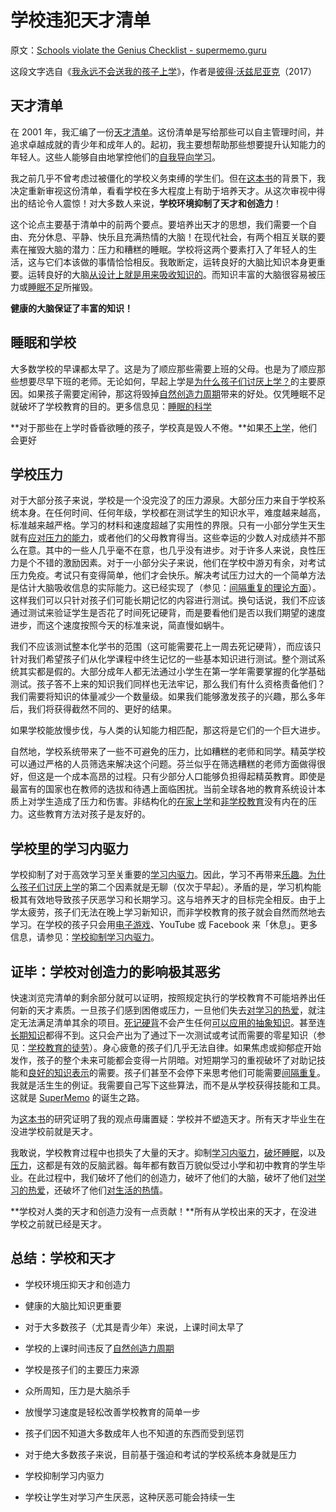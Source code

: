 # 学校违犯天才清单

原文：[Schools violate the Genius Checklist - supermemo.guru](https://supermemo.guru/wiki/Schools_violate_the_Genius_Checklist)

这段文字选自《[我永远不会送我的孩子上学](https://supermemo.guru/wiki/Problem_of_Schooling)》，作者是[彼得·沃兹尼亚克](https://supermemo.guru/wiki/Piotr_Wozniak)（2017）

## 天才清单

在 2001 年，我汇编了一份[天才清单](https://supermemo.guru/wiki/Genius_Checklist)。这份清单是写给那些可以自主管理时间，并追求卓越成就的青少年和成年人的。起初，我主要想帮助那些想要提升认知能力的年轻人。这些人能够自由地掌控他们的[自我导向学习](https://supermemo.guru/wiki/Self-directed_learning)。

我之前几乎不曾考虑过被僵化的学校义务束缚的学生们。但在[这本书](https://supermemo.guru/wiki/Problem_of_schooling)的背景下，我决定重新审视这份清单，看看学校在多大程度上有助于培养天才。从这次审视中得出的结论令人震惊！对大多数人来说，**学校环境抑制了天才和创造力**！

这个论点主要基于清单中的前两个要点。要培养出天才的思想，我们需要一个自由、充分休息、平静、快乐且充满热情的大脑！在现代社会，有两个相互关联的要素在摧毁大脑的潜力：压力和糟糕的睡眠。学校将这两个要素打入了年轻人的生活，这与它们本该做的事情恰恰相反。我敢断定，运转良好的大脑比知识本身更重要。运转良好的大脑[从设计上就是用来吸收知识的](https://supermemo.guru/wiki/Learn_drive)。而知识丰富的大脑很容易被压力或[睡眠不足](https://supermemo.guru/wiki/Sleep_deprivation)所摧毁。

**健康的大脑保证了丰富的知识！**

## 睡眠和学校

大多数学校的早课都太早了。这是为了顺应那些需要上班的父母。也是为了顺应那些想要尽早下班的老师。无论如何，早起上学是[为什么孩子们讨厌上学？](https://supermemo.guru/wiki/Why_kids_hate_school%3F)的主要原因。如果孩子需要定闹钟，那这将毁掉[自然创造力周期](https://supermemo.guru/wiki/Natural_creativity_cycle)带来的好处。仅凭睡眠不足就破坏了学校教育的目的。更多信息见：[睡眠的科学](https://supermemo.guru/wiki/Science_of_sleep) 

**对于那些在上学时昏昏欲睡的孩子，学校真是毁人不倦。**如果[不上学](https://supermemo.guru/wiki/Unschooling)，他们会更好

## 学校压力

对于大部分孩子来说，学校是一个没完没了的压力源泉。大部分压力来自于学校系统本身。在任何时间、任何年级，学校都在测试学生的知识水平，难度越来越高，标准越来越严格。学习的材料和速度超越了实用性的界限。只有一小部分学生天生就有[应对压力的能力](https://supermemo.guru/wiki/Stress_resilience)，或者他们的父母教育得当。这些幸运的少数人对成绩并不那么在意。其中的一些人几乎毫不在意，也几乎没有进步。对于许多人来说，良性压力是个不错的激励因素。对于一小部分尖子来说，他们在学校中游刃有余，对考试压力免疫。考试只有变得简单，他们才会快乐。解决考试压力过大的一个简单方法是估计大脑吸收信息的实际能力。这已经实现了（参见：[间隔重复的理论方面](http://www.super-memory.com/articles/theory.htm)）。这样我们可以只针对孩子们可能长期记忆的内容进行测试。换句话说，我们不应该通过测试来验证学生是否花了时间死记硬背，而是要看他们是否以我们期望的速度进步，而这个速度按照今天的标准来说，简直慢如蜗牛。

我们不应该测试整本化学书的范围（这可能需要花上一周去死记硬背），而应该只针对我们希望孩子们从化学课程中终生记忆的一些基本知识进行测试。整个测试系统其实都是假的。大部分成年人都无法通过小学生在第一学年需要掌握的化学基础测试。孩子答不上来的知识我们同样也无法牢记，那么我们有什么资格责备他们？我们需要将知识的体量减少一个数量级。如果我们能够激发孩子的兴趣，那么多年后，我们将获得截然不同的、更好的结果。

如果学校能放慢步伐，与人类的认知能力相匹配，那这将是它们的一个巨大进步。

自然地，学校系统带来了一些不可避免的压力，比如糟糕的老师和同学。精英学校可以通过严格的人员筛选来解决这个问题。芬兰似乎在筛选糟糕的老师方面做得很好，但这是一个成本高昂的过程。只有少部分人口能够负担得起精英教育。即使是最富有的国家也在教师的选拔和待遇上面临困扰。当前全球各地的教育系统设计本质上对学生造成了压力和伤害。非结构化的[在家上学](https://supermemo.guru/wiki/Homeschooling)和[非学校教育](https://supermemo.guru/wiki/Unschooling)没有内在的压力。这些教育方法对孩子是友好的。

## 学校里的学习内驱力

学校抑制了对于高效学习至关重要的[学习内驱力](https://supermemo.guru/wiki/Learn_drive)。因此，学习不再带来[乐趣](https://supermemo.guru/wiki/Pleasure_of_learning)。[为什么孩子们讨厌上学](https://supermemo.guru/wiki/Why_kids_hate_school%3F)的第二个因素就是无聊（仅次于早起）。矛盾的是，学习机构能极其有效地导致孩子厌恶学习和长期学习。这与培养天才的目标完全相反。由于上学太疲劳，孩子们无法在晚上学习新知识，而非学校教育的孩子就会自然而然地去学习。在学校的孩子只会用[电子游戏](https://supermemo.guru/wiki/Videogames)、YouTube 或 Facebook 来「休息」。更多信息，请参见：[学校抑制学习内驱力](https://supermemo.guru/wiki/Schools_suppress_the_learn_drive)。

## 证毕：学校对创造力的影响极其恶劣

快速浏览完清单的剩余部分就可以证明，按照规定执行的学校教育不可能培养出任何新的天才素质。一旦孩子们感到困倦或压力，一旦他们失去[对学习的热爱](https://supermemo.guru/wiki/Pleasure_of_learning)，就注定无法满足清单其余的项目。[死记硬背](https://supermemo.guru/wiki/Cramming)不会产生任何[可以应用的抽象知识](https://supermemo.guru/wiki/Coherence)。甚至连[长期知识](https://supermemo.guru/wiki/Stability)都得不到。这只会产出为了通过下一次测试或考试而需要的零星知识（参见：[学校教育的徒劳](https://supermemo.guru/wiki/Futility_of_schooling)）。身心疲惫的孩子们几乎无法自律。如果焦虑或抑郁症开始发作，孩子的整个未来可能都会变得一片阴暗。对短期学习的重视破坏了对助记技能和[良好的知识表示](https://supermemo.guru/wiki/20_rules)的需要。孩子们甚至不会停下来思考他们可能需要[间隔重复](https://supermemo.guru/wiki/Spaced_repetition)。我就是活生生的例证。我需要自己写下这些算法，而不是从学校获得技能和工具。这就是 [SuperMemo](https://supermemo.guru/wiki/SuperMemo) 的诞生之路。

为[这本书](https://supermemo.guru/wiki/Problem_of_schooling)的研究证明了我的观点毋庸置疑：学校并不塑造天才。所有天才毕业生在没进学校前就是天才。

我敢说，学校教育过程中也损失了大量的天才。抑制[学习内驱力](https://supermemo.guru/wiki/Learn_drive)，[破坏睡眠](https://supermemo.guru/wiki/Sleep_deprivation)，以及[压力](https://supermemo.guru/wiki/Stress_resilience)，这都是有效的反脑武器。每年都有数百万貌似受过小学和初中教育的学生毕业。在此过程中，我们破坏了他们的创造力，破坏了他们的大脑，破坏了他们[对学习的热爱](https://supermemo.guru/wiki/Pleasure_of_learning)，还破坏了他们[对生活的热情](https://supermemo.guru/wiki/How_school_can_ruin_a_life)。

**学校对人类的天才和创造力没有一点贡献！**所有从学校出来的天才，在没进学校之前就已经是天才。

## 总结：学校和天才

- 学校环境压抑天才和创造力

- 健康的大脑比知识更重要

- 对于大多数孩子（尤其是青少年）来说，上课时间太早了

- 学校的上课时间违反了[自然创造力周期](https://supermemo.guru/wiki/Natural_creativity_cycle)

- 学校是孩子们的主要压力来源

- 众所周知，压力是大脑杀手

- 放慢学习速度是轻松改善学校教育的简单一步

- 孩子们因不知道大多数成年人也不知道的东西而受到惩罚

- 对于绝大多数孩子来说，目前基于强迫和考试的学校系统本身就是压力

- 学校抑制学习内驱力

- 学校让学生对学习产生厌恶，这种厌恶可能会持续一生